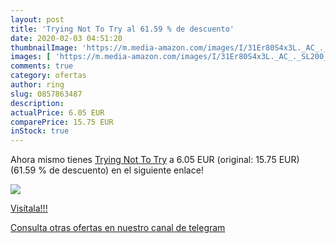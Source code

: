 ```yaml
---
layout: post
title: 'Trying Not To Try al 61.59 % de descuento'
date: 2020-02-03 04:51:20
thumbnailImage: 'https://m.media-amazon.com/images/I/31Er80S4x3L._AC_._SL200_.jpg'
images: [ 'https://m.media-amazon.com/images/I/31Er80S4x3L._AC_._SL200_.jpg' ]
comments: true
category: ofertas
author: ring
slug: 0857863487
description:
actualPrice: 6.05 EUR
comparePrice: 15.75 EUR
inStock: true
---
```


Ahora mismo tienes [Trying Not To Try](https://www.amazon.es/dp/0857863487/?tag=redken-21) a 6.05 EUR (original: 15.75 EUR) (61.59 %  de descuento) en el siguiente enlace!

[![](https://m.media-amazon.com/images/I/31Er80S4x3L._AC_._SL200_.jpg)](https://www.amazon.es/dp/0857863487/?tag=redken-21)

[Visítala!!!](https://www.amazon.es/dp/0857863487/?tag=redken-21)

[Consulta otras ofertas en nuestro canal de telegram](https://t.me/s/ofertas25)
